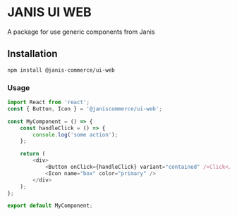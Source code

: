 # JANIS UI WEB

A package for use generic components from Janis

## Installation

`npm install @janis-commerce/ui-web`


### Usage

```js
import React from 'react';
const { Button, Icon } = '@janiscommerce/ui-web';

const MyComponent = () => {
	const handleClick = () => {
		console.log('some action');
	};

	return (
		<div>
			<Button onClick={handleClick} variant="contained" />Click</Button>
			<Icon name="box" color="primary" />
		</div>
	);
};

export default MyComponent;
```